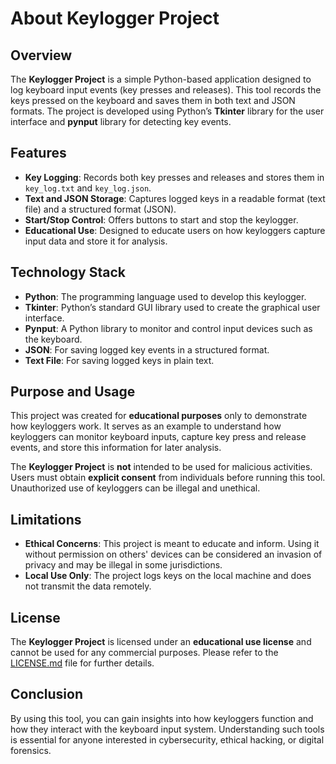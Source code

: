 # About Keylogger Project

## Overview

The **Keylogger Project** is a simple Python-based application designed to log keyboard input events (key presses and releases). This tool records the keys pressed on the keyboard and saves them in both text and JSON formats. The project is developed using Python’s **Tkinter** library for the user interface and **pynput** library for detecting key events.

## Features

- **Key Logging**: Records both key presses and releases and stores them in `key_log.txt` and `key_log.json`.
- **Text and JSON Storage**: Captures logged keys in a readable format (text file) and a structured format (JSON).
- **Start/Stop Control**: Offers buttons to start and stop the keylogger.
- **Educational Use**: Designed to educate users on how keyloggers capture input data and store it for analysis.

## Technology Stack

- **Python**: The programming language used to develop this keylogger.
- **Tkinter**: Python’s standard GUI library used to create the graphical user interface.
- **Pynput**: A Python library to monitor and control input devices such as the keyboard.
- **JSON**: For saving logged key events in a structured format.
- **Text File**: For saving logged keys in plain text.

## Purpose and Usage

This project was created for **educational purposes** only to demonstrate how keyloggers work. It serves as an example to understand how keyloggers can monitor keyboard inputs, capture key press and release events, and store this information for later analysis.

The **Keylogger Project** is **not** intended to be used for malicious activities. Users must obtain **explicit consent** from individuals before running this tool. Unauthorized use of keyloggers can be illegal and unethical.

## Limitations

- **Ethical Concerns**: This project is meant to educate and inform. Using it without permission on others' devices can be considered an invasion of privacy and may be illegal in some jurisdictions.
- **Local Use Only**: The project logs keys on the local machine and does not transmit the data remotely.

## License

The **Keylogger Project** is licensed under an **educational use license** and cannot be used for any commercial purposes. Please refer to the [LICENSE.md](LICENSE.md) file for further details.

## Conclusion

By using this tool, you can gain insights into how keyloggers function and how they interact with the keyboard input system. Understanding such tools is essential for anyone interested in cybersecurity, ethical hacking, or digital forensics.
